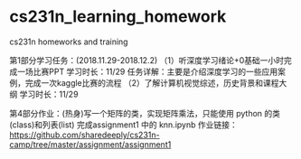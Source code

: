 # cs231n_learning_homework
cs231n homeworks and training 

第1部分学习任务：(2018.11.29-2018.12.2)
（1）听深度学习绪论+0基础一小时完成一场比赛PPT
学习时长：11/29
任务详解：主要是介绍深度学习的一些应用案例，完成一次kaggle比赛的流程
（2）了解计算机视觉综述，历史背景和课程大纲
学习时长：11/29

第4部分作业：(热身)写一个矩阵的类，实现矩阵乘法，只能使用 python 的类(class)和列表(list)
完成assignment1 中的 knn.ipynb
作业链接： https://github.com/sharedeeply/cs231n-camp/tree/master/assignment/assignment1
